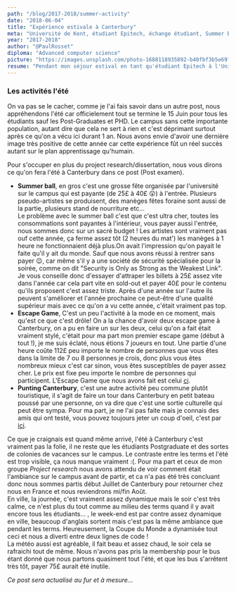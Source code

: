 ```yaml
---
path: "/blog/2017-2018/summer-activity"
date: "2018-06-04"
title: "Expérience estivale à Canterbury"
meta: "Université de Kent, étudiant Epitech, échange étudiant, Summer Ball, Escape Game Canterbury, Punting Canterbury, activités estivales Canterbury, expérience estudiantine été"
year: "2017-2018"
author: "@PaulRosset"
diploma: "Advanced computer science"
picture: "https://images.unsplash.com/photo-1688118935892-b40fbf3b5e69?ixlib=rb-4.0.3&ixid=M3wxMjA3fDB8MHxwaG90by1wYWdlfHx8fGVufDB8fHx8fA%3D%3D&auto=format&fit=crop&w=1471&q=80"
resume: "Pendant mon séjour estival en tant qu'étudiant Epitech à l'Université de Kent, j'ai découvert diverses activités pour passer le temps après les examens. Le Summer Ball, bien que coûteux, est une fête organisée sur le campus avec des artistes et des manèges. Les escape games sont très divertissants et on en trouve deux à Canterbury. Faire du punting est une autre option, offrant une visite culturelle de Canterbury en bateau. Toutefois, l'été est relativement calme sur le campus, avec beaucoup d'étudiants ayant quitté pour les vacances."
---
```


### Les activités l'été

On va pas se le cacher, comme je l'ai fais savoir dans un autre post, nous appréhendons l'été car officielement tout se termine le 15 Juin pour tous les étudiants sauf les Post-Graduates et PHD. Le campus sans cette importante population, autant dire que cela ne sert à rien et c'est déprimant surtout après ce qu'on a vécu ici durant 1 an. Nous avons envie d'avoir une dernière image très positive de cette année car cette expérience fût un réel succès autant sur le plan apprentissage qu'humain.

Pour s'occuper en plus du project research/dissertation, nous vous dirons ce qu'on fera l'été à Canterbury dans ce post (Post examen).

- **Summer ball**, en gros c'est une grosse fête organisée par l'université sur le campus qui est payante (de 25£ à 40£ 😲) à l'entrée. Plusieurs pseudo-artistes se produisent, des manèges fêtes foraine sont aussi de la partie, plusieurs stand de nourriture etc...  
  Le problème avec le summer ball c'est que c'est ultra cher, toutes les consommations sont payantes à l'intérieur, vous payer aussi l'entrée, nous sommes donc sur un sacré budget ! Les artistes sont vraiment pas ouf cette année, ça ferme assez tôt (2 heures du mat') les manèges à 1 heure ne fonctionnaient déjà plus.On avait l'impression qu'on payait le faite qu'il y ait du monde. Sauf que nous avons réussi à rentrer sans payer 😉, car même s'il y a une société de sécurité spécialisée pour la soirée, comme on dit "Security is Only as Strong as the Weakest Link".  
  Je vous conseille donc d'essayer d'attraper les billets à 25£ assez vite dans l'année car cela part vite en sold-out et payer 40£ pour le contenu qu'ils proposent c'est assez triste. Après d'une année sur l'autre ils peuvent s'améliorer et l'année prochaine ce peut-être d'une qualité supérieur mais avec ce qu'on a vu cette année, c'était vraiment pas top.
- **Escape Game**, C'est un peu l'activité à la mode en ce moment, mais qu'est ce que c'est drôle! On a la chance d'avoir deux escape game à Canterbury, on a pu en faire un sur les deux, celui qu'on a fait était vraiment stylé, c'était pour ma part mon premier escape game (début à tout !), je me suis éclaté, nous étions 7 joueurs en tout. Une partie d'une heure coûte 112£ peu importe le nombre de personnes que vous êtes dans la limite de 7 ou 8 personnes je crois, donc plus vous êtes nombreux mieux c'est car sinon, vous êtes susceptibles de payer assez cher. Le prix est fixe peu importe le nombre de personnes qui participent. L'Escape Game que nous avons fait est celui [ci](https://www.escapekent.com/).
- **Punting Canterbury**, c'est une autre activité peu commune plutôt touristique, il s'agit de faire un tour dans Canterbury en petit bateau poussé par une personne, on va dire que c'est une sortie culturelle qui peut être sympa. Pour ma part, je ne l'ai pas faite mais je connais des amis qui ont testé, vous pouvez toujours jeter un coup d'oeil, c'est par [ici](http://www.canterburypunting.co.uk/pages/1).

Ce que je craignais est quand même arrivé, l'été à Canterbury c'est vraiment pas la folie, il ne reste que les étudiants Postgraduate et des sortes de colonies de vacances sur le campus. Le contraste entre les terms et l'été est trop visible, ça nous manque vraiment :(.
Pour ma part et ceux de mon groupe _Project research_ nous avons attendu de voir comment était l'ambiance sur le campus avant de partir, et ca n'a pas été très concluant donc nous sommes partis début Juillet de Canterbury pour retourner chez nous en France et nous reviendrons mi/fin Août.  
En ville, la journée, c'est vraiment assez dynamique mais le soir c'est très calme, ce n'est plus du tout comme au milieu des terms quand il y avait encore tous les étudiants... , le week-end est par contre assez dynamique en ville, beaucoup d'anglais sortent mais c'est pas la même ambiance que pendant les terms.
Heureusement, la Coupe du Monde a dynamisée tout ceci et nous a diverti entre deux lignes de code !  
La météo aussi est agréable, il fait beau et assez chaud, le soir cela se rafraichi tout de même. Nous n'avons pas pris la membership pour le bus étant donné que nous partons quasiment tout l'été, et que les bus s'arrêtent très tôt, payer 75£ aurait été inutile.

_Ce post sera actualisé au fur et à mesure..._
